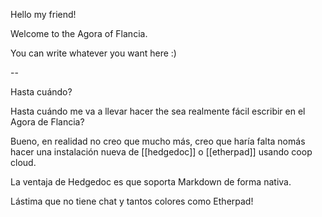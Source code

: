 Hello my friend!

Welcome to the Agora of Flancia.

You can write whatever you want here :)

--

Hasta cuándo?

Hasta cuándo me va a llevar hacer the sea realmente fácil escribir en el Agora de Flancia?

Bueno, en realidad no creo que mucho más, creo que haría falta nomás hacer una instalación nueva de [[hedgedoc]] o [[etherpad]] usando coop cloud.

La ventaja de Hedgedoc es que soporta Markdown de forma nativa.

Lástima que no tiene chat y tantos colores como Etherpad!
